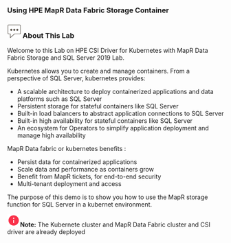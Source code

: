 ### Using HPE MapR Data Fabric Storage Container


<h3><img src="/graphics/textbubble.png?raw=true" style="max-width:100%;"> About This Lab</h3>

<p>Welcome to this Lab on HPE CSI Driver for Kubernetes with MapR Data Fabric Storage and SQL Server 2019 Lab.</p>
<p>Kubernetes  allows you to create and manage containers. From a perspective of SQL Server, kubernetes provides:</p>
<uL>
    <li>A scalable architecture to deploy containerized applications and data platforms such as SQL Server</li>
   <li> Persistent storage for stateful containers like SQL Server</li>
    <li>Built-in load balancers to abstract application connections to SQL Server</li>
    <li>Built-in high availability for stateful containers like SQL Server</li>
    <li>An ecosystem for Operators to simplify application deployment and manage high availability</li>
</ul>   
<p>MapR Data fabric or kubernetes benefits : </p>
<uL>
    <li>Persist data for containerized applications</li>
   <li>Scale data and performance as containers grow</li>
    <li>Benefit from MapR tickets, for end-to-end security</li>
    <li>Multi-tenant deployment and access</li>
</ul>   

<p>The purpose of this demo is to show you how to use the MapR storage function for SQL Server in a kubernet environment.</p>

<img src="/graphics/info.png?raw=true" style="max-width:100%;"><b>Note:</b> The Kubernete cluster and MapR Data Fabric cluster and CSI driver are already deployed<br>

